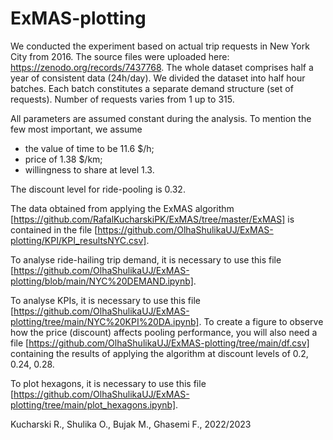 # ExMAS-plotting

We conducted the experiment based on actual trip requests in New York City from 2016. The source files were uploaded here: https://zenodo.org/records/7437768. 
The whole dataset comprises half a year of consistent data (24h/day). We divided the dataset into half hour batches. Each batch constitutes a separate demand structure (set of requests). Number of requests varies from 1 up to 315.

All parameters are assumed constant during the analysis. To mention the few most important, we assume 
- the value of time to be 11.6 $/h; 
- price of 1.38 $/km; 
- willingness to share at level 1.3. 

The discount level for ride-pooling is 0.32. 

The data obtained from applying the ExMAS algorithm [https://github.com/RafalKucharskiPK/ExMAS/tree/master/ExMAS] is contained in the file [https://github.com/OlhaShulikaUJ/ExMAS-plotting/KPI/KPI_resultsNYC.csv].

To analyse ride-hailing trip demand, it is necessary to use this file [https://github.com/OlhaShulikaUJ/ExMAS-plotting/blob/main/NYC%20DEMAND.ipynb].

To analyse KPIs, it is necessary to use this file [https://github.com/OlhaShulikaUJ/ExMAS-plotting/tree/main/NYC%20KPI%20DA.ipynb]. To create a figure to observe how the price (discount) affects pooling performance, you will also need a file [https://github.com/OlhaShulikaUJ/ExMAS-plotting/tree/main/df.csv] containing the results of applying the algorithm at discount levels of 0.2, 0.24, 0.28.

To plot hexagons, it is necessary to use this file [https://github.com/OlhaShulikaUJ/ExMAS-plotting/tree/main/plot_hexagons.ipynb].

Kucharski R., Shulika O., Bujak M., Ghasemi F., 2022/2023

